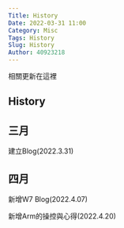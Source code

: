 ```yaml
---
Title: History
Date: 2022-03-31 11:00
Category: Misc
Tags: History
Slug: History
Author: 40923218
---
```


相關更新在這裡
<!-- PELICAN_END_SUMMARY -->

History
----

三月
----
建立Blog(2022.3.31)

四月
----
新增W7 Blog(2022.4.07)

新增Arm的操控與心得(2022.4.20)


